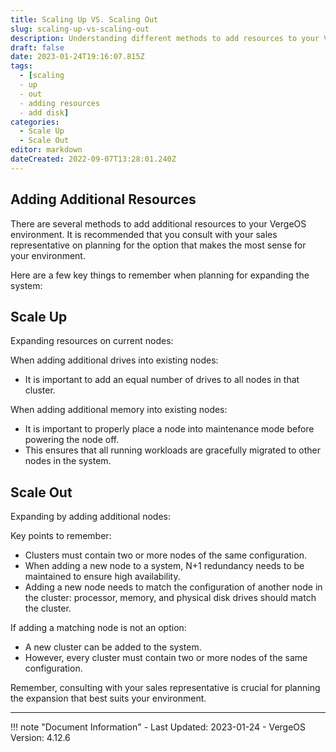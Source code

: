 ```yaml
---
title: Scaling Up VS. Scaling Out
slug: scaling-up-vs-scaling-out
description: Understanding different methods to add resources to your VergeOS environment
draft: false
date: 2023-01-24T19:16:07.815Z
tags:
  - [scaling
  - up
  - out
  - adding resources
  - add disk]
categories:
  - Scale Up
  - Scale Out
editor: markdown
dateCreated: 2022-09-07T13:28:01.240Z
---
```


## Adding Additional Resources

There are several methods to add additional resources to your VergeOS environment. It is recommended that you consult with your sales representative on planning for the option that makes the most sense for your environment.

Here are a few key things to remember when planning for expanding the system:

## Scale Up

Expanding resources on current nodes:

When adding additional drives into existing nodes:
- It is important to add an equal number of drives to all nodes in that cluster. 

When adding additional memory into existing nodes:
- It is important to properly place a node into maintenance mode before powering the node off. 
- This ensures that all running workloads are gracefully migrated to other nodes in the system.

## Scale Out

Expanding by adding additional nodes:

Key points to remember:
- Clusters must contain two or more nodes of the same configuration.
- When adding a new node to a system, N+1 redundancy needs to be maintained to ensure high availability.
- Adding a new node needs to match the configuration of another node in the cluster: processor, memory, and physical disk drives should match the cluster.

If adding a matching node is not an option:
- A new cluster can be added to the system.
- However, every cluster must contain two or more nodes of the same configuration.

Remember, consulting with your sales representative is crucial for planning the expansion that best suits your environment.

---

!!! note "Document Information"
    - Last Updated: 2023-01-24
    - VergeOS Version: 4.12.6

